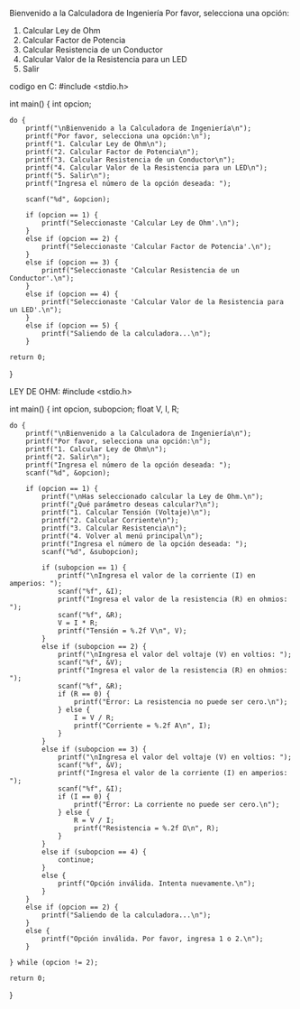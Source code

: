 Bienvenido a la Calculadora de Ingeniería
Por favor, selecciona una opción:

1. Calcular Ley de Ohm
2. Calcular Factor de Potencia
3. Calcular Resistencia de un Conductor
4. Calcular Valor de la Resistencia para un LED
5. Salir

codigo en C:
#include <stdio.h>

int main() {
    int opcion;

    do {
        printf("\nBienvenido a la Calculadora de Ingeniería\n");
        printf("Por favor, selecciona una opción:\n");
        printf("1. Calcular Ley de Ohm\n");
        printf("2. Calcular Factor de Potencia\n");
        printf("3. Calcular Resistencia de un Conductor\n");
        printf("4. Calcular Valor de la Resistencia para un LED\n");
        printf("5. Salir\n");
        printf("Ingresa el número de la opción deseada: ");
        
        scanf("%d", &opcion);

        if (opcion == 1) {
            printf("Seleccionaste 'Calcular Ley de Ohm'.\n");
        } 
        else if (opcion == 2) {
            printf("Seleccionaste 'Calcular Factor de Potencia'.\n");
        } 
        else if (opcion == 3) {
            printf("Seleccionaste 'Calcular Resistencia de un Conductor'.\n");
        } 
        else if (opcion == 4) {
            printf("Seleccionaste 'Calcular Valor de la Resistencia para un LED'.\n");
        } 
        else if (opcion == 5) {
            printf("Saliendo de la calculadora...\n");
        } 

    return 0;
}


LEY DE OHM:
#include <stdio.h>

int main() {
    int opcion, subopcion;
    float V, I, R;

    do {
        printf("\nBienvenido a la Calculadora de Ingeniería\n");
        printf("Por favor, selecciona una opción:\n");
        printf("1. Calcular Ley de Ohm\n");
        printf("2. Salir\n");
        printf("Ingresa el número de la opción deseada: ");
        scanf("%d", &opcion);

        if (opcion == 1) {
            printf("\nHas seleccionado calcular la Ley de Ohm.\n");
            printf("¿Qué parámetro deseas calcular?\n");
            printf("1. Calcular Tensión (Voltaje)\n");
            printf("2. Calcular Corriente\n");
            printf("3. Calcular Resistencia\n");
            printf("4. Volver al menú principal\n");
            printf("Ingresa el número de la opción deseada: ");
            scanf("%d", &subopcion);

            if (subopcion == 1) { 
                printf("\nIngresa el valor de la corriente (I) en amperios: ");
                scanf("%f", &I);
                printf("Ingresa el valor de la resistencia (R) en ohmios: ");
                scanf("%f", &R);
                V = I * R;
                printf("Tensión = %.2f V\n", V);
            } 
            else if (subopcion == 2) { 
                printf("\nIngresa el valor del voltaje (V) en voltios: ");
                scanf("%f", &V);
                printf("Ingresa el valor de la resistencia (R) en ohmios: ");
                scanf("%f", &R);
                if (R == 0) {
                    printf("Error: La resistencia no puede ser cero.\n");
                } else {
                    I = V / R;
                    printf("Corriente = %.2f A\n", I);
                }
            } 
            else if (subopcion == 3) { 
                printf("\nIngresa el valor del voltaje (V) en voltios: ");
                scanf("%f", &V);
                printf("Ingresa el valor de la corriente (I) en amperios: ");
                scanf("%f", &I);
                if (I == 0) {
                    printf("Error: La corriente no puede ser cero.\n");
                } else {
                    R = V / I;
                    printf("Resistencia = %.2f Ω\n", R);
                }
            } 
            else if (subopcion == 4) {
                continue; 
            } 
            else {
                printf("Opción inválida. Intenta nuevamente.\n");
            }
        } 
        else if (opcion == 2) {
            printf("Saliendo de la calculadora...\n");
        } 
        else {
            printf("Opción inválida. Por favor, ingresa 1 o 2.\n");
        }

    } while (opcion != 2);

    return 0;
}
